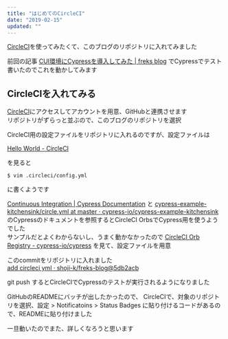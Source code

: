 ```yaml
---
title: "はじめてのCircleCI"
date: "2019-02-15"
updated: ""
---
```


[CircleCI](https://circleci.com/)を使ってみたくて、このブログのリポジトリに入れてみました

前回の記事 [CUI環境にCypressを導入してみた \| freks blog](/cypress) でCypressでテスト書いたのでこれを動かしてみます  

## CircleCIを入れてみる

[CircleCI](https://circleci.com/)にアクセスしてアカウントを用意、GitHubと連携させます  
リポジトリがずらっと並ぶので、このブログのリポジトリを選択  

CircleCI用の設定ファイルをリポジトリに入れるのですが、設定ファイルは

[Hello World \- CircleCI](https://circleci.com/docs/2.0/hello-world/#section=getting-started)

を見ると

```
$ vim .circleci/config.yml  
```

に書くようです

[Continuous Integration \| Cypress Documentation](https://docs.cypress.io/guides/guides/continuous-integration.html#Examples) と
[cypress\-example\-kitchensink/circle\.yml at master · cypress\-io/cypress\-example\-kitchensink](https://github.com/cypress-io/cypress-example-kitchensink/blob/master/circle.yml)  
のCypressのドキュメントを参照するとCircleCI OrbsでCypress用を使うようでした  
サンプルだとよくわからないし、うまく動かなかったので
[CircleCI Orb Registry \- cypress\-io/cypress](https://circleci.com/orbs/registry/orb/cypress-io/cypress)
を見て、設定ファイルを用意

このcommitをリポジトリに入れました  
[add circleci yml · shoji\-k/freks\-blog@5db2acb](https://github.com/shoji-k/freks-blog/commit/5db2acb0cdcae828a34f036bdf5cbb8655f61504)

git push するとCircleCIでCypressのテストが実行されるようになりました  

GitHubのREADMEにバッチが出したかったので、
CircleCIで、対象のリポジトリを選択、設定 > Notificatoins > Status Badges に貼り付けるコードがあるので、READMEに貼り付けました

一旦動いたのでまた、詳しくなろうと思います
